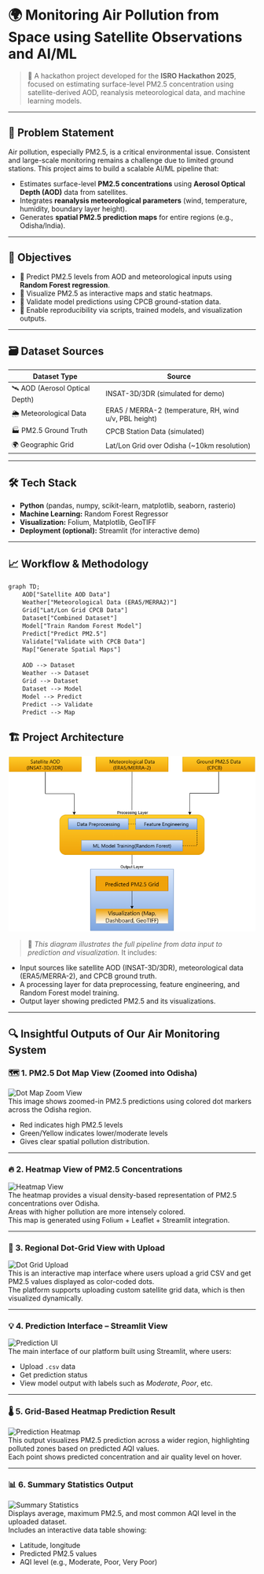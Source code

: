 # 🌍 Monitoring Air Pollution from Space using Satellite Observations and AI/ML

> 🚀 A hackathon project developed for the **ISRO Hackathon 2025**, focused on estimating surface-level PM2.5 concentration using satellite-derived AOD, reanalysis meteorological data, and machine learning models.

---

## 🧠 Problem Statement

Air pollution, especially PM2.5, is a critical environmental issue. Consistent and large-scale monitoring remains a challenge due to limited ground stations. This project aims to build a scalable AI/ML pipeline that:

- Estimates surface-level **PM2.5 concentrations** using **Aerosol Optical Depth (AOD)** data from satellites.
- Integrates **reanalysis meteorological parameters** (wind, temperature, humidity, boundary layer height).
- Generates **spatial PM2.5 prediction maps** for entire regions (e.g., Odisha/India).

---

## 🎯 Objectives

- 📌 Predict PM2.5 levels from AOD and meteorological inputs using **Random Forest regression**.
- 📌 Visualize PM2.5 as interactive maps and static heatmaps.
- 📌 Validate model predictions using CPCB ground-station data.
- 📌 Enable reproducibility via scripts, trained models, and visualization outputs.

---

## 🗃️ Dataset Sources

| Dataset Type | Source |
|--------------|--------|
| 🛰️ AOD (Aerosol Optical Depth) | INSAT-3D/3DR (simulated for demo) |
| 🌦️ Meteorological Data | ERA5 / MERRA-2 (temperature, RH, wind u/v, PBL height) |
| 🏭 PM2.5 Ground Truth | CPCB Station Data (simulated) |
| 🌍 Geographic Grid | Lat/Lon Grid over Odisha (~10km resolution) |

---

## 🛠️ Tech Stack

- **Python** (pandas, numpy, scikit-learn, matplotlib, seaborn, rasterio)
- **Machine Learning:** Random Forest Regressor
- **Visualization:** Folium, Matplotlib, GeoTIFF
- **Deployment (optional):** Streamlit (for interactive demo)

---

## 📈 Workflow & Methodology

```mermaid
graph TD;
    AOD["Satellite AOD Data"]
    Weather["Meteorological Data (ERA5/MERRA2)"]
    Grid["Lat/Lon Grid CPCB Data"]
    Dataset["Combined Dataset"]
    Model["Train Random Forest Model"]
    Predict["Predict PM2.5"]
    Validate["Validate with CPCB Data"]
    Map["Generate Spatial Maps"]

    AOD --> Dataset
    Weather --> Dataset
    Grid --> Dataset
    Dataset --> Model
    Model --> Predict
    Predict --> Validate
    Predict --> Map

```

## 🏗️ Project Architecture

![Project Architecture](assets/Architecture-Diagram4.drawio.png)
> 📌 *This diagram illustrates the full pipeline from data input to prediction and visualization.*
It includes:
- Input sources like satellite AOD (INSAT-3D/3DR), meteorological data (ERA5/MERRA-2), and CPCB ground truth.
- A processing layer for data preprocessing, feature engineering, and Random Forest model training.
- Output layer showing predicted PM2.5 and its visualizations.

---
## 🔍 Insightful Outputs of Our Air Monitoring System

### 🗺️ 1. PM2.5 Dot Map View (Zoomed into Odisha)
![Dot Map Zoom View](./Dot-map-view-zoom-in.png)  
This image shows zoomed-in PM2.5 predictions using colored dot markers across the Odisha region.  
- Red indicates high PM2.5 levels  
- Green/Yellow indicates lower/moderate levels  
- Gives clear spatial pollution distribution.

---

### 🔥 2. Heatmap View of PM2.5 Concentrations
![Heatmap View](./Heatmap.png)  
The heatmap provides a visual density-based representation of PM2.5 concentrations over Odisha.  
Areas with higher pollution are more intensely colored.  
This map is generated using Folium + Leaflet + Streamlit integration.

---

### 📍 3. Regional Dot-Grid View with Upload
![Dot Grid Upload](./Map-dot-view.png)  
This is an interactive map interface where users upload a grid CSV and get PM2.5 values displayed as color-coded dots.  
The platform supports uploading custom satellite grid data, which is then visualized dynamically.

---

### 💡 4. Prediction Interface – Streamlit View
![Prediction UI](./PM-2.5-prediction.png)  
The main interface of our platform built using Streamlit, where users:
- Upload `.csv` data  
- Get prediction status  
- View model output with labels such as *Moderate*, *Poor*, etc.

---

### 🌡️ 5. Grid-Based Heatmap Prediction Result
![Prediction Heatmap](./Prediction-Area-Heatmap.png)  
This output visualizes PM2.5 prediction across a wider region, highlighting polluted zones based on predicted AQI values.  
Each point shows predicted concentration and air quality level on hover.

---

### 📊 6. Summary Statistics Output
![Summary Statistics](./summary-statistics.png)  
Displays average, maximum PM2.5, and most common AQI level in the uploaded dataset.  
Includes an interactive data table showing:
- Latitude, longitude  
- Predicted PM2.5 values  
- AQI level (e.g., Moderate, Poor, Very Poor)


